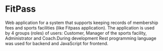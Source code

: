 # FitPass
Web application for a system that supports keeping records of membership fees and
sports facilities (like Fitpass application). The application is used by 4 groups (roles) of users:
Customer, Manager of the sports facility, Administrator and Coach.During development Rest programming language was used for backend  and JavaScript for frontend.
